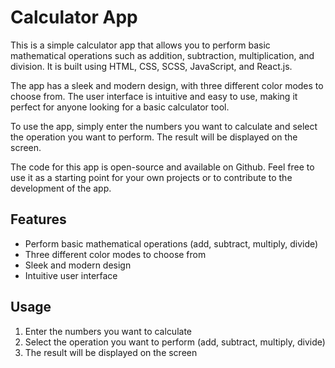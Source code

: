 # Calculator App

This is a simple calculator app that allows you to perform basic mathematical operations such as addition, subtraction, multiplication, and division. It is built using HTML, CSS, SCSS, JavaScript, and React.js.

The app has a sleek and modern design, with three different color modes to choose from. The user interface is intuitive and easy to use, making it perfect for anyone looking for a basic calculator tool.

To use the app, simply enter the numbers you want to calculate and select the operation you want to perform. The result will be displayed on the screen.

The code for this app is open-source and available on Github. Feel free to use it as a starting point for your own projects or to contribute to the development of the app.

## Features
- Perform basic mathematical operations (add, subtract, multiply, divide)
- Three different color modes to choose from
- Sleek and modern design
- Intuitive user interface

## Usage
1. Enter the numbers you want to calculate
2. Select the operation you want to perform (add, subtract, multiply, divide)
3. The result will be displayed on the screen
